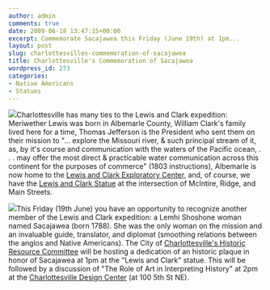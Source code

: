 ```yaml
---
author: admin
comments: true
date: 2009-06-18 13:47:15+00:00
excerpt: Commemorate Sacajawea this Friday (June 19th) at 1pm...
layout: post
slug: charlottesvilles-commemoration-of-sacajawea
title: Charlottesville's Commemoration of Sacajawea
wordpress_id: 273
categories:
- Native Americans
- Statues
---
```


[![](http://www.locohistory.org/blog/albemarle/wp-content/uploads/2009/06/lewisclark_postcard.jpg)](http://www.locohistory.org/blog/albemarle/wp-content/uploads/2009/06/lewisclark_postcard.jpg)Charlottesville has many ties to the Lewis and Clark expedition: Meriwether Lewis was born in Albemarle County, William Clark's family lived here for a time, Thomas Jefferson is the President who sent them on their mission to "... explore the Missouri river, & such principal stream of it, as, by it's course and communication with the waters of the Pacific ocean, . . . may offer the most direct & practicable water communication across this continent for the purposes of commerce" (1803 instructions), Albemarle is now home to the [Lewis and Clark Exploratory Center](http://www.lewisandclarkeast.org), and, of course, we have the [Lewis and Clark Statue](http://www.locohistory.org/blog/albemarle/2007/02/16/sacagawea-clark-lewis/) at the intersection of McIntire, Ridge, and Main Streets.

[![](http://www.locohistory.org/blog/albemarle/wp-content/uploads/2009/06/sacajaweacoin2.jpg)](http://www.locohistory.org/blog/albemarle/wp-content/uploads/2009/06/sacajaweacoin2.jpg)This Friday (19th June) you have an opportunity to recognize another member of the Lewis and Clark expedition: a Lemhi Shoshone woman named Sacajawea (born 1788). She was the only woman on the mission and an invaluable guide, translator, and diplomat (smoothing relations between the anglos and Native Americans). The City of [Charlottesville's Historic Resource Committee](http://www.charlottesville.org/historicresources/) will be hosting a dedication of an historic plaque in honor of Sacajawea at 1pm at the "Lewis and Clark" statue. This will be followed by a discussion of "The Role of Art in Interpreting History" at 2pm at the [Charlottesville Design Center](http://www.cvilledesign.org) (at 100 5th St NE).

